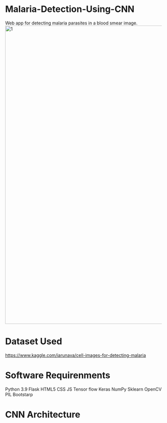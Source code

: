 # Malaria-Detection-Using-CNN
Web app for detecting malaria parasites in a blood smear image. 
<img width="958" alt="1" src="https://user-images.githubusercontent.com/78203981/149712395-950d715e-2afa-4d53-a72e-4acdee3b5cc6.png">

# Dataset Used
https://www.kaggle.com/iarunava/cell-images-for-detecting-malaria

# Software Requirenments
Python 3.9
Flask 
HTML5
CSS
JS
Tensor flow
Keras
NumPy
Sklearn
OpenCV
PIL
Bootstarp

# CNN Architecture




